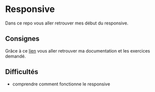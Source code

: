 # Responsive  
Dans ce repo vous aller retrouver mes début du responsive.

## Consignes  
Grâce à ce [lien](https://github.com/becodeorg/lovelace-2/tree/master/Parcours/02-Responsive%20Web%20Design)
vous aller retrouver ma documentation et les exercices demandé.  
## Difficultés  
* comprendre comment fonctionne le responsive
